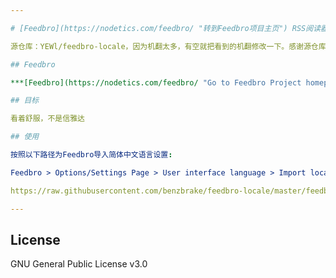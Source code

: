 ```yaml
---

# [Feedbro](https://nodetics.com/feedbro/ "转到Feedbro项目主页") RSS阅读器的简体中文语言文件

源仓库：YEWl/feedbro-locale，因为机翻太多，有空就把看到的机翻修改一下。感谢源仓库。

## Feedbro

***[Feedbro](https://nodetics.com/feedbro/ "Go to Feedbro Project homepage")*** *是一个快速、免费的RSS feed阅读器，可作为[Chrome](https://chrome.google.com/webstore/detail/feedbro/mefgmmbdailogpfhfblcnnjfmnpnmdfa "转到Feedbro的Chrome扩展页面"), Vivaldi, [Edge](https://microsoftedge.microsoft.com/addons/detail/pdfbckdfhgaohcfdkcgpggcifmalimfd "转到Feedbro的Edge扩展页面"), Brave and [Firefox](https://addons.mozilla.org/en-GB/firefox/addon/feedbroreader/ "转到Feedbro的Firefox扩展页面")等浏览器的扩展程序，用于订阅博客、新闻或任何基于RSS、Atom或RDF的feed源。*

## 目标

看着舒服，不是信雅达

## 使用

按照以下路径为Feedbro导入简体中文语言设置: 

Feedbro > Options/Settings Page > User interface language > Import locale > URL address of the Feedbro Locale (JSON-file):

https://raw.githubusercontent.com/benzbrake/feedbro-locale/master/feedbro-locale-zh_CN.json

---
```


## License

GNU General Public License v3.0
